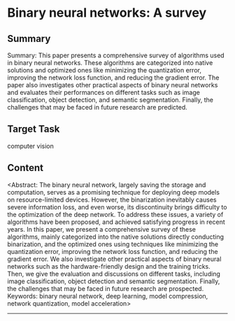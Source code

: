 # Binary neural networks: A survey

## Summary

Summary: This paper presents a comprehensive survey of algorithms used in binary neural networks. These algorithms are categorized into native solutions and optimized ones like minimizing the quantization error, improving the network loss function, and reducing the gradient error. The paper also investigates other practical aspects of binary neural networks and evaluates their performances on different tasks such as image classification, object detection, and semantic segmentation. Finally, the challenges that may be faced in future research are predicted.


## Target Task

computer vision

## Content

<Abstract: The binary neural network, largely saving the storage and computation, serves as a promising technique for deploying deep models on resource-limited devices. However, the binarization inevitably causes severe information loss, and even worse, its discontinuity brings difficulty to the optimization of the deep network. To address these issues, a variety of algorithms have been proposed, and achieved satisfying progress in recent years. In this paper, we present a comprehensive survey of these algorithms, mainly categorized into the native solutions directly conducting binarization, and the optimized ones using techniques like minimizing the quantization error, improving the network loss function, and reducing the gradient error. We also investigate other practical aspects of binary neural networks such as the hardware-friendly design and the training tricks. Then, we give the evaluation and discussions on different tasks, including image classification, object detection and semantic segmentation. Finally, the challenges that may be faced in future research are prospected. Keywords: binary neural network, deep learning, model compression, network quantization, model acceleration>



---


